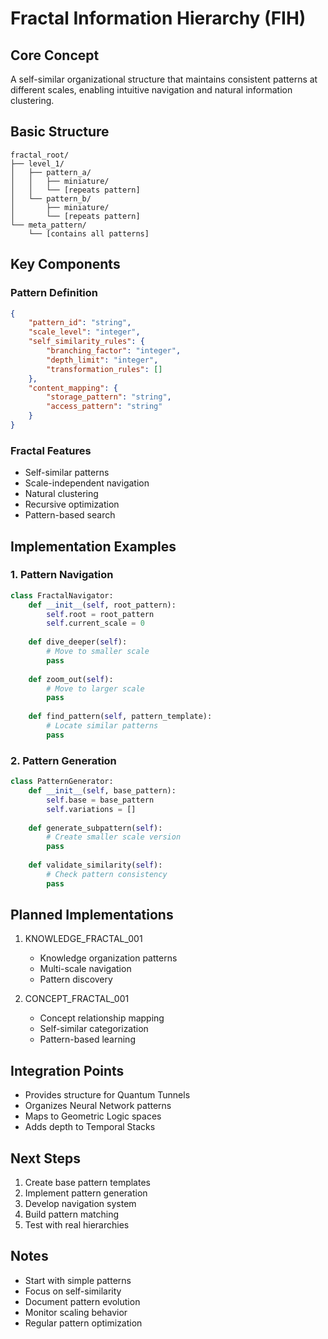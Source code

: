 # Fractal Information Hierarchy (FIH)

## Core Concept
A self-similar organizational structure that maintains consistent patterns at different scales, enabling intuitive navigation and natural information clustering.

## Basic Structure
```
fractal_root/
├── level_1/
│   ├── pattern_a/
│   │   ├── miniature/
│   │   └── [repeats pattern]
│   └── pattern_b/
│       ├── miniature/
│       └── [repeats pattern]
└── meta_pattern/
    └── [contains all patterns]
```

## Key Components

### Pattern Definition
```json
{
    "pattern_id": "string",
    "scale_level": "integer",
    "self_similarity_rules": {
        "branching_factor": "integer",
        "depth_limit": "integer",
        "transformation_rules": []
    },
    "content_mapping": {
        "storage_pattern": "string",
        "access_pattern": "string"
    }
}
```

### Fractal Features
- Self-similar patterns
- Scale-independent navigation
- Natural clustering
- Recursive optimization
- Pattern-based search

## Implementation Examples

### 1. Pattern Navigation
```python
class FractalNavigator:
    def __init__(self, root_pattern):
        self.root = root_pattern
        self.current_scale = 0
    
    def dive_deeper(self):
        # Move to smaller scale
        pass
    
    def zoom_out(self):
        # Move to larger scale
        pass
    
    def find_pattern(self, pattern_template):
        # Locate similar patterns
        pass
```

### 2. Pattern Generation
```python
class PatternGenerator:
    def __init__(self, base_pattern):
        self.base = base_pattern
        self.variations = []
    
    def generate_subpattern(self):
        # Create smaller scale version
        pass
    
    def validate_similarity(self):
        # Check pattern consistency
        pass
```

## Planned Implementations

1. KNOWLEDGE_FRACTAL_001
   - Knowledge organization patterns
   - Multi-scale navigation
   - Pattern discovery

2. CONCEPT_FRACTAL_001
   - Concept relationship mapping
   - Self-similar categorization
   - Pattern-based learning

## Integration Points
- Provides structure for Quantum Tunnels
- Organizes Neural Network patterns
- Maps to Geometric Logic spaces
- Adds depth to Temporal Stacks

## Next Steps
1. Create base pattern templates
2. Implement pattern generation
3. Develop navigation system
4. Build pattern matching
5. Test with real hierarchies

## Notes
- Start with simple patterns
- Focus on self-similarity
- Document pattern evolution
- Monitor scaling behavior
- Regular pattern optimization